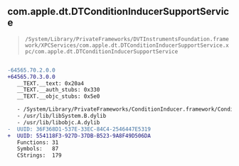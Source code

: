 ## com.apple.dt.DTConditionInducerSupportService

> `/System/Library/PrivateFrameworks/DVTInstrumentsFoundation.framework/XPCServices/com.apple.dt.DTConditionInducerSupportService.xpc/com.apple.dt.DTConditionInducerSupportService`

```diff

-64565.70.2.0.0
+64565.70.3.0.0
   __TEXT.__text: 0x20a4
   __TEXT.__auth_stubs: 0x330
   __TEXT.__objc_stubs: 0x5e0

   - /System/Library/PrivateFrameworks/ConditionInducer.framework/ConditionInducer
   - /usr/lib/libSystem.B.dylib
   - /usr/lib/libobjc.A.dylib
-  UUID: 36F368D1-537E-33EC-84C4-2546447E5319
+  UUID: 554118F3-927D-37DB-B523-9A8F49D506DA
   Functions: 31
   Symbols:   87
   CStrings:  179

```
